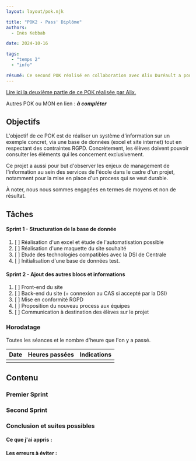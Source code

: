 ```yaml
---
layout: layout/pok.njk

title: "POK2 - Pass' Diplôme"
authors:
  - Inès Kebbab

date: 2024-10-16

tags:
  - "temps 2"
  - "info"

résumé: Ce second POK réalisé en collaboration avec Alix Duréault a pour objectif de réaliser un SI pour suivre et communiquer les items de diplomation, en collaboration avec la formation de l'école.
---
```


[Lire ici la deuxième partie de ce POK réalisée par Alix.](src\promos\2024-2025\Alix-Dureault\pok\temps-2)

Autres POK ou MON en lien :
***à compléter***


## Objectifs

L'objectif de ce POK est de réaliser un système d'information sur un exemple concret, via une base de données (excel et site internet) tout en respectant des contraintes RGPD. Concrètement, les élèves doivent pouvoir consulter les éléments qui les concernent exclusivement.

Ce projet a aussi pour but d'observer les enjeux de management de l'information au sein des services de l'école dans le cadre d'un projet, notamment pour la mise en place d'un process qui se veut durable.

À noter, nous nous sommes engagées en termes de moyens et non de résultat.

## Tâches

#### Sprint 1 - Structuration de la base de donnée
1. [ ] Réalisation d'un excel et étude de l'automatisation possible
2. [ ] Réalisation d'une maquette du site souhaité
3. [ ] Etude des technologies compatibles avec la DSI de Centrale
4. [ ] Initialisation d'une base de données test.

#### Sprint 2 - Ajout des autres blocs et informations
1. [ ] Front-end du site
2. [ ] Back-end du site (+ connexion au CAS si accepté par la DSI)
3. [ ] Mise en conformité RGPD
4. [ ] Proposition du nouveau process aux équipes
5. [ ] Communication à destination des élèves sur le projet


### Horodatage

Toutes les séances et le nombre d'heure que l'on y a passé.

| Date | Heures passées | Indications |
| -------- | -------- |-------- |
|  |

## Contenu

### Premier Sprint

### Second Sprint

### Conclusion et suites possibles

#### Ce que j'ai appris :

#### Les erreurs à éviter :
